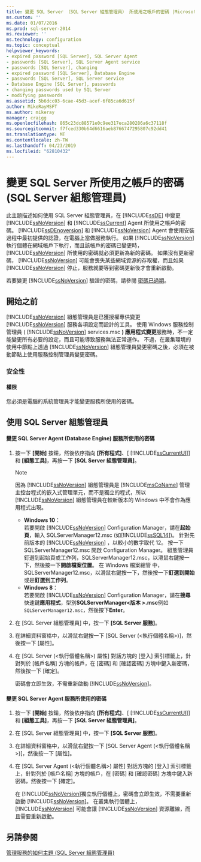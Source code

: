 ```yaml
---
title: 變更 SQL Server （SQL Server 組態管理員） 所使用之帳戶的密碼 |Microsoft Docs
ms.custom: ''
ms.date: 01/07/2016
ms.prod: sql-server-2014
ms.reviewer: ''
ms.technology: configuration
ms.topic: conceptual
helpviewer_keywords:
- expired password [SQL Server], SQL Server Agent
- passwords [SQL Server], SQL Server Agent service
- passwords [SQL Server], changing
- expired password [SQL Server], Database Engine
- passwords [SQL Server], SQL Server service
- Database Engine [SQL Server], passwords
- changing passwords used by SQL Server
- modifying passwords
ms.assetid: 5b6dcc03-6cae-45d3-acef-6f85ca6d615f
author: MikeRayMSFT
ms.author: mikeray
manager: craigg
ms.openlocfilehash: 865c23dc88571e0c9ee317eca280286a6c37118f
ms.sourcegitcommit: f7fced330b64d6616aeb8766747295807c92dd41
ms.translationtype: MT
ms.contentlocale: zh-TW
ms.lasthandoff: 04/23/2019
ms.locfileid: "62810432"
---
```

# <a name="change-the-password-of-the-accounts-used-by-sql-server-sql-server-configuration-manager"></a>變更 SQL Server 所使用之帳戶的密碼 (SQL Server 組態管理員)
  此主題描述如何使用 SQL Server 組態管理員，在 [!INCLUDE[ssDE](../../includes/ssde-md.md)] 中變更 [!INCLUDE[ssNoVersion](../../includes/ssnoversion-md.md)] 和 [!INCLUDE[ssCurrent](../../includes/sscurrent-md.md)] Agent 所使用之帳戶的密碼。 [!INCLUDE[ssDEnoversion](../../includes/ssdenoversion-md.md)] 和 [!INCLUDE[ssNoVersion](../../includes/ssnoversion-md.md)] Agent 會使用安裝過程中最初提供的認證，在電腦上當做服務執行。 如果 [!INCLUDE[ssNoVersion](../../includes/ssnoversion-md.md)] 執行個體在網域帳戶下執行，而且該帳戶的密碼已變更時， [!INCLUDE[ssNoVersion](../../includes/ssnoversion-md.md)] 所使用的密碼就必須更新為新的密碼。 如果沒有更新密碼， [!INCLUDE[ssNoVersion](../../includes/ssnoversion-md.md)] 可能會喪失某些網域資源的存取權，而且如果 [!INCLUDE[ssNoVersion](../../includes/ssnoversion-md.md)] 停止，服務就要等到密碼更新後才會重新啟動。  
  
 若要變更 [!INCLUDE[ssNoVersion](../../includes/ssnoversion-md.md)] 驗證的密碼，請參閱 [密碼已過期](../password-expired.md)。  
  
##  <a name="BeforeYouBegin"></a> 開始之前  
 [!INCLUDE[ssNoVersion](../../includes/ssnoversion-md.md)] 組態管理員是已獲授權專供變更 [!INCLUDE[ssNoVersion](../../includes/ssnoversion-md.md)] 服務各項設定而設計的工具。 使用 Windows 服務控制管理員 ( [!INCLUDE[ssNoVersion](../../includes/ssnoversion-md.md)] services.msc **) 應用程式變更**服務時，不一定能變更所有必要的設定，而且可能導致服務無法正常運作。 不過，在叢集環境的使用中節點上透過 [!INCLUDE[ssNoVersion](../../includes/ssnoversion-md.md)] 組態管理員變更密碼之後，必須在被動節點上使用服務控制管理員變更密碼。  
  
###  <a name="Security"></a> 安全性  
  
####  <a name="Permissions"></a> 權限  
 您必須是電腦的系統管理員才能變更服務所使用的密碼。  
  
##  <a name="SSMSProcedure"></a> 使用 SQL Server 組態管理員  
  
#### <a name="to-change-the-password-used-by-the-sql-server-database-engine-service"></a>變更 SQL Server Agent (Database Engine) 服務所使用的密碼  
  
1.  按一下 **[開始]** 按鈕，然後依序指向 **[所有程式]**、[ [!INCLUDE[ssCurrentUI](../../includes/sscurrentui-md.md)]] 和 **[組態工具]**，再按一下 **[SQL Server 組態管理員]**。  
  
    > [!NOTE]  
    >  因為 [!INCLUDE[ssNoVersion](../../includes/ssnoversion-md.md)] 組態管理員是 [!INCLUDE[msCoName](../../includes/msconame-md.md)] 管理主控台程式的嵌入式管理單元，而不是獨立的程式，所以 [!INCLUDE[ssNoVersion](../../includes/ssnoversion-md.md)] 組態管理員在較新版本的 Windows 中不會作為應用程式出現。  
    >   
    >  -   **Windows 10**：  
    >          若要開啟  [!INCLUDE[ssNoVersion](../../includes/ssnoversion-md.md)] Configuration Manager，請在**起始頁**，輸入 SQLServerManager12.msc (如[!INCLUDE[ssSQL14](../../includes/sssql14-md.md)])。 針對先前版本的 [!INCLUDE[ssNoVersion](../../includes/ssnoversion-md.md)] ，以較小的數字取代 12。 按一下 SQLServerManager12.msc 開啟 Configuration Manager。 組態管理員釘選到起始頁或工作列，SQLServerManager12.msc，以滑鼠右鍵按一下，然後按一下**開啟檔案位置**。 在 Windows 檔案總管 中，SQLServerManager12.msc，以滑鼠右鍵按一下，然後按一下**釘選到開始**或是**釘選到工作列**。  
    > -   **Windows 8**：  
    >          若要開啟  [!INCLUDE[ssNoVersion](../../includes/ssnoversion-md.md)] Configuration Manager，請在**搜尋**快速鍵**應用程式**，型別**SQLServerManager\<版本 >.msc**例如`SQLServerManager12.msc`，然後按下**Enter**。  
  
2.  在 [SQL Server 組態管理員] 中，按一下 **[SQL Server 服務]**。  
  
3.  在詳細資料窗格中，以滑鼠右鍵按一下 [SQL Server (\<執行個體名稱>)]，然後按一下 [屬性]。  
  
4.  在 [SQL Server (\<執行個體名稱>) 屬性] 對話方塊的 [登入] 索引標籤上，針對列於 [帳戶名稱] 方塊的帳戶，在 [密碼] 和 [確認密碼] 方塊中鍵入新密碼，然後按一下 [確定]。  
  
     密碼會立即生效，不需重新啟動 [!INCLUDE[ssNoVersion](../../includes/ssnoversion-md.md)]。  
  
#### <a name="to-change-the-password-used-by-the-sql-server-agent-service"></a>變更 SQL Server Agent 服務所使用的密碼  
  
1.  按一下 **[開始]** 按鈕，然後依序指向 **[所有程式]**、[ [!INCLUDE[ssCurrentUI](../../includes/sscurrentui-md.md)]] 和 **[組態工具]**，再按一下 **[SQL Server 組態管理員]**。  
  
2.  在 [SQL Server 組態管理員] 中，按一下 **[SQL Server 服務]**。  
  
3.  在詳細資料窗格中，以滑鼠右鍵按一下 [SQL Server Agent (\<執行個體名稱>)]，然後按一下 [屬性]。  
  
4.  在 [SQL Server Agent (\<執行個體名稱>) 屬性] 對話方塊的 [登入] 索引標籤上，針對列於 [帳戶名稱] 方塊的帳戶，在 [密碼] 和 [確認密碼] 方塊中鍵入新密碼，然後按一下 [確定]。  
  
     在 [!INCLUDE[ssNoVersion](../../includes/ssnoversion-md.md)]獨立執行個體上，密碼會立即生效，不需要重新啟動 [!INCLUDE[ssNoVersion](../../includes/ssnoversion-md.md)]。 在叢集執行個體上， [!INCLUDE[ssNoVersion](../../includes/ssnoversion-md.md)] 可能會讓 [!INCLUDE[ssNoVersion](../../includes/ssnoversion-md.md)] 資源離線，而且需要重新啟動。  
  
## <a name="see-also"></a>另請參閱  
 [管理服務的如何主題 &#40;SQL Server 組態管理員&#41;](../managing-services-how-to-topics-sql-server-configuration-manager.md)  
  
  
